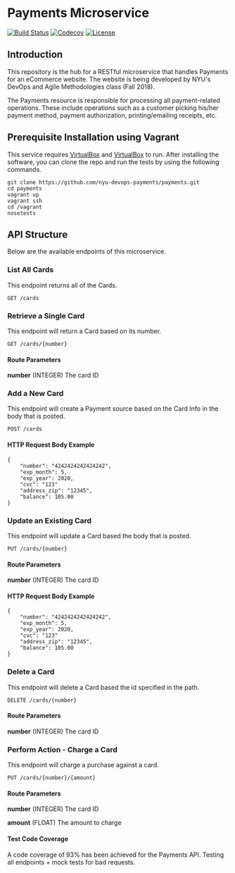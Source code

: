 # Payments Microservice

[![Build Status](https://travis-ci.org/nyu-devops-payments/payments.svg?branch=master)](https://travis-ci.org/nyu-devops-payments/payments)
[![Codecov](https://codecov.io/gh/nyu-devops-payments/payments/branch/master/graph/badge.svg)](https://codecov.io/gh/nyu-devops-payments/payments/branch/master/graph/badge.svg)
[![License](https://img.shields.io/badge/License-Apache%202.0-blue.svg)](https://opensource.org/licenses/Apache-2.0)

## Introduction

This repository is the hub for a RESTful microservice that handles Payments for an eCommerce website. 
The website is being developed by NYU's DevOps and Agile Methodologies class (Fall 2018).

The Payments resource is responsible for processing all payment-related operations. These include operations such as a customer picking his/her payment method, payment authorization, printing/emailing receipts, etc.

## Prerequisite Installation using Vagrant

This service requires [VirtualBox](https://www.virtualbox.org/) and [VirtualBox](https://www.virtualbox.org/) to run. After installing the software, you can clone the repo and run the tests by using the following commands.

    git clone https://github.com/nyu-devops-payments/payments.git
    cd payments
    vagrant up
    vagrant ssh
    cd /vagrant
    nosetests


## API Structure

Below are the available endpoints of this microservice.

### List All Cards
This endpoint returns all of the Cards.

    GET /cards

### Retrieve a Single Card
This endpoint will return a Card based on its number.

    GET /cards/{number}

#### Route Parameters

**number** (INTEGER) The card ID

### Add a New Card
This endpoint will create a Payment source based on the Card Info in the body that is posted.

    POST /cards

#### HTTP Request Body Example

    {
        "number": "4242424242424242",
        "exp_month": 5,
        "exp_year": 2020,
        "cvc": "123"
        "address_zip": "12345",
        "balance": 105.00
    }
   
### Update an Existing Card
This endpoint will update a Card based the body that is posted.

    PUT /cards/{number}
    
#### Route Parameters

**number** (INTEGER) The card ID

#### HTTP Request Body Example

    {
        "number": "4242424242424242",
        "exp_month": 5,
        "exp_year": 2020,
        "cvc": "123"
        "address_zip": "12345",
        "balance": 105.00
    }

### Delete a Card
This endpoint will delete a Card based the id specified in the path.

    DELETE /cards/{number}

#### Route Parameters

**number** (INTEGER) The card ID

### Perform Action - Charge a Card
This endpoint will charge a purchase against a card.

    PUT /cards/{number}/{amount}

#### Route Parameters

**number** (INTEGER) The card ID

**amount** (FLOAT) The amount to charge


#### Test Code Coverage
A code coverage of 93% has been achieved for the Payments API. Testing all endpoints + mock tests for bad requests.
